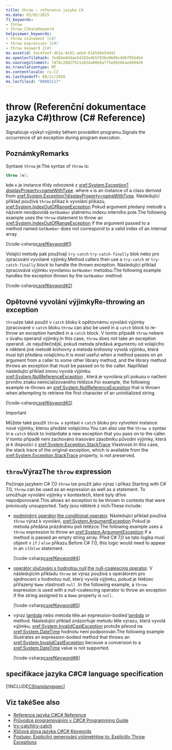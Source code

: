 ```yaml
---
title: throw – reference jazyka C#
ms.date: 03/02/2015
f1_keywords:
- throw
- throw_CSharpKeyword
helpviewer_keywords:
- throw statement [C#]
- throw expression [C#]
- throw keyword [C#]
ms.assetid: 5ac4feef-4b1a-4c61-aeb4-61d549e5dd42
ms.openlocfilehash: 7ed84e04dae54283e4b5f03be0600c4dbf95b4b4
ms.sourcegitcommit: 7476c20d2f911a834a00b8a7f5e8926bae6804d9
ms.translationtype: MT
ms.contentlocale: cs-CZ
ms.lasthandoff: 08/11/2020
ms.locfileid: "88063117"
---
```

# <a name="throw-c-reference"></a><span data-ttu-id="fa731-102">throw (Referenční dokumentace jazyka C#)</span><span class="sxs-lookup"><span data-stu-id="fa731-102">throw (C# Reference)</span></span>

<span data-ttu-id="fa731-103">Signalizuje výskyt výjimky během provádění programu.</span><span class="sxs-lookup"><span data-stu-id="fa731-103">Signals the occurrence of an exception during program execution.</span></span>  
  
## <a name="remarks"></a><span data-ttu-id="fa731-104">Poznámky</span><span class="sxs-lookup"><span data-stu-id="fa731-104">Remarks</span></span>

<span data-ttu-id="fa731-105">Syntaxe `throw` je:</span><span class="sxs-lookup"><span data-stu-id="fa731-105">The syntax of `throw` is:</span></span>

```csharp
throw [e];
```

<span data-ttu-id="fa731-106">kde `e` je instance třídy odvozené z <xref:System.Exception?displayProperty=nameWithType> .</span><span class="sxs-lookup"><span data-stu-id="fa731-106">where `e` is an instance of a class derived from <xref:System.Exception?displayProperty=nameWithType>.</span></span> <span data-ttu-id="fa731-107">Následující příklad používá `throw` příkaz k vyvolání příkazu, <xref:System.IndexOutOfRangeException> Pokud argument předaný metodě s názvem neodpovídá `GetNumber` platnému indexu interního pole.</span><span class="sxs-lookup"><span data-stu-id="fa731-107">The following example uses the `throw` statement to throw an <xref:System.IndexOutOfRangeException> if the argument passed to a method named `GetNumber` does not correspond to a valid index of an internal array.</span></span>

[!code-csharp[csrefKeyword#1](~/samples/snippets/csharp/language-reference/keywords/throw/throw-1.cs#1)]

<span data-ttu-id="fa731-108">Volající metody pak používají `try-catch` `try-catch-finally` blok nebo pro zpracování vyvolané výjimky.</span><span class="sxs-lookup"><span data-stu-id="fa731-108">Method callers then use a `try-catch` or `try-catch-finally` block to handle the thrown exception.</span></span> <span data-ttu-id="fa731-109">Následující příklad zpracovává výjimku vyvolanou `GetNumber` metodou.</span><span class="sxs-lookup"><span data-stu-id="fa731-109">The following example handles the exception thrown by the `GetNumber` method.</span></span>

[!code-csharp[csrefKeyword#2](~/samples/snippets/csharp/language-reference/keywords/throw/throw-1.cs#2)]

## <a name="re-throwing-an-exception"></a><span data-ttu-id="fa731-110">Opětovné vyvolání výjimky</span><span class="sxs-lookup"><span data-stu-id="fa731-110">Re-throwing an exception</span></span>

<span data-ttu-id="fa731-111">`throw`lze také použít v `catch` bloku k opětovnému vyvolání výjimky zpracované v `catch` bloku.</span><span class="sxs-lookup"><span data-stu-id="fa731-111">`throw` can also be used in a `catch` block to re-throw an exception handled in a `catch` block.</span></span>  <span data-ttu-id="fa731-112">V tomto případě `throw` nebere v úvahu operand výjimky.</span><span class="sxs-lookup"><span data-stu-id="fa731-112">In this case, `throw` does not take an exception operand.</span></span> <span data-ttu-id="fa731-113">Je nejužitečnější, pokud metoda předává argumentu od volajícího k některé jiné metodě knihovny a metoda knihovny vyvolá výjimku, která musí být předána volajícímu.</span><span class="sxs-lookup"><span data-stu-id="fa731-113">It is most useful when a method passes on an argument from a caller to some other library method, and the library method throws an exception that must be passed on to the caller.</span></span> <span data-ttu-id="fa731-114">Například následující příklad znovu vyvolá výjimku <xref:System.NullReferenceException> , která je vyvolána při pokusu o načtení prvního znaku neinicializovaného řetězce.</span><span class="sxs-lookup"><span data-stu-id="fa731-114">For example, the following example re-throws an <xref:System.NullReferenceException> that is thrown when attempting to retrieve the first character of an uninitialized string.</span></span>

[!code-csharp[csrefKeyword#3](~/samples/snippets/csharp/language-reference/keywords/throw/throw-3.cs#3)]

> [!IMPORTANT]
> <span data-ttu-id="fa731-115">Můžete také použít `throw e` syntaxi v `catch` bloku pro vytvoření instance nové výjimky, kterou předáte volajícímu.</span><span class="sxs-lookup"><span data-stu-id="fa731-115">You can also use the `throw e` syntax in a `catch` block to instantiate a new exception that you pass on to the caller.</span></span> <span data-ttu-id="fa731-116">V tomto případě není zachováno trasování zásobníku původní výjimky, která je k dispozici z <xref:System.Exception.StackTrace> Vlastnosti.</span><span class="sxs-lookup"><span data-stu-id="fa731-116">In this case, the stack trace of the original exception, which is available from the <xref:System.Exception.StackTrace> property, is not preserved.</span></span>

## <a name="the-throw-expression"></a><span data-ttu-id="fa731-117">`throw`Výraz</span><span class="sxs-lookup"><span data-stu-id="fa731-117">The `throw` expression</span></span>

<span data-ttu-id="fa731-118">Počínaje jazykem C# 7,0 `throw` lze použít jako výraz i příkaz.</span><span class="sxs-lookup"><span data-stu-id="fa731-118">Starting with C# 7.0, `throw` can be used as an expression as well as a statement.</span></span> <span data-ttu-id="fa731-119">To umožňuje vyvolání výjimky v kontextech, které byly dříve nepodporované.</span><span class="sxs-lookup"><span data-stu-id="fa731-119">This allows an exception to be thrown in contexts that were previously unsupported.</span></span> <span data-ttu-id="fa731-120">Tady jsou některé z nich:</span><span class="sxs-lookup"><span data-stu-id="fa731-120">These include:</span></span>

- <span data-ttu-id="fa731-121">[podmíněný operátor](../operators/conditional-operator.md).</span><span class="sxs-lookup"><span data-stu-id="fa731-121">[the conditional operator](../operators/conditional-operator.md).</span></span> <span data-ttu-id="fa731-122">Následující příklad používá `throw` výraz k vyvolání, <xref:System.ArgumentException> Pokud je metoda předána prázdnému poli řetězce.</span><span class="sxs-lookup"><span data-stu-id="fa731-122">The following example uses a `throw` expression to throw an <xref:System.ArgumentException> if a method is passed an empty string array.</span></span> <span data-ttu-id="fa731-123">Před C# 7,0 se tato logika musí objevit v `if` / `else` příkazu.</span><span class="sxs-lookup"><span data-stu-id="fa731-123">Before C# 7.0, this logic would need to appear in an `if`/`else` statement.</span></span>

   [!code-csharp[csrefKeyword#4](~/samples/snippets/csharp/language-reference/keywords/throw/conditional.cs#1)]

- <span data-ttu-id="fa731-124">[operátor slučování s hodnotou null](../operators/null-coalescing-operator.md).</span><span class="sxs-lookup"><span data-stu-id="fa731-124">[the null-coalescing operator](../operators/null-coalescing-operator.md).</span></span> <span data-ttu-id="fa731-125">V následujícím příkladu `throw` se výraz používá s operátorem pro sjednocení s hodnotou null, který vyvolá výjimku, pokud je řetězec přiřazený `Name` vlastnosti `null` .</span><span class="sxs-lookup"><span data-stu-id="fa731-125">In the following example, a `throw` expression is used with a null-coalescing operator to throw an exception if the string assigned to a `Name` property is `null`.</span></span>

   [!code-csharp[csrefKeyword#5](~/samples/snippets/csharp/language-reference/keywords/throw/coalescing.cs#1)]

- <span data-ttu-id="fa731-126">výraz [lambda](../operators/lambda-expressions.md) nebo metoda těle.</span><span class="sxs-lookup"><span data-stu-id="fa731-126">an expression-bodied [lambda](../operators/lambda-expressions.md) or method.</span></span> <span data-ttu-id="fa731-127">Následující příklad znázorňuje metodu těle výrazu, která vyvolá výjimku, <xref:System.InvalidCastException> protože převod na <xref:System.DateTime> hodnotu není podporován.</span><span class="sxs-lookup"><span data-stu-id="fa731-127">The following example illustrates an expression-bodied method that throws an <xref:System.InvalidCastException> because a conversion to a <xref:System.DateTime> value is not supported.</span></span>

   [!code-csharp[csrefKeyword#6](~/samples/snippets/csharp/language-reference/keywords/throw/exp-bodied.cs#1)]

## <a name="c-language-specification"></a><span data-ttu-id="fa731-128">specifikace jazyka C#</span><span class="sxs-lookup"><span data-stu-id="fa731-128">C# language specification</span></span>

[!INCLUDE[CSharplangspec](~/includes/csharplangspec-md.md)]

## <a name="see-also"></a><span data-ttu-id="fa731-129">Viz také</span><span class="sxs-lookup"><span data-stu-id="fa731-129">See also</span></span>

- [<span data-ttu-id="fa731-130">Reference jazyka C#</span><span class="sxs-lookup"><span data-stu-id="fa731-130">C# Reference</span></span>](../index.md)
- [<span data-ttu-id="fa731-131">Průvodce programováním v C#</span><span class="sxs-lookup"><span data-stu-id="fa731-131">C# Programming Guide</span></span>](../../programming-guide/index.md)
- [<span data-ttu-id="fa731-132">try-catch</span><span class="sxs-lookup"><span data-stu-id="fa731-132">try-catch</span></span>](try-catch.md)
- [<span data-ttu-id="fa731-133">Klíčová slova jazyka C#</span><span class="sxs-lookup"><span data-stu-id="fa731-133">C# Keywords</span></span>](index.md)
- [<span data-ttu-id="fa731-134">Postupy: Explicitní generování výjimek</span><span class="sxs-lookup"><span data-stu-id="fa731-134">How to: Explicitly Throw Exceptions</span></span>](../../../standard/exceptions/how-to-explicitly-throw-exceptions.md)
